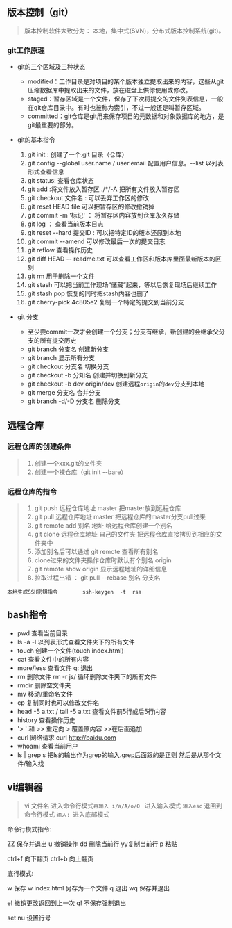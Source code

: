 ## 版本控制（git）

> 版本控制软件大致分为： 本地，集中式(SVN)，分布式版本控制系统(git)。

### git工作原理

- git的三个区域及三种状态

  - modified：工作目录是对项目的某个版本独立提取出来的内容，这些从git压缩数据库中提取出来的文件，放在磁盘上供你使用或修改。
  - staged：暂存区域是一个文件，保存了下次将提交的文件列表信息，一般在git仓库目录中。有时也被称为索引，不过一般还是叫暂存区域。
  - committed：git仓库是git用来保存项目的元数据和对象数据库的地方，是git最重要的部分。
- git的基本指令

  1. git init : 创建了一个.git 目录（仓库）
  2. git config --global user.name / user.email  配置用户信息。--list  以列表形式查看信息
  3. git status: 查看仓库状态
  4. git add :将文件放入暂存区       ./*/-A   把所有文件放入暂存区
  5. git checkout 文件名 :  可以丢弃工作区的修改 
  6.  git reset HEAD file  可以把暂存区的修改撤销掉 
  7. git commit -m '标记' ： 将暂存区内容放到仓库永久存储
  8. git log ： 查看当前版本日志
  9. git reset --hard 提交ID : 可以把特定ID的版本还原到本地
  10. git commit --amend   可以修改最后一次的提交日志
  11.  git reflow 查看操作历史
  12.   git diff HEAD -- readme.txt   可以查看工作区和版本库里面最新版本的区别 
  13.  git rm  用于删除一个文件 
  14.  git stash  可以把当前工作现场“储藏”起来，等以后恢复现场后继续工作 
  15.  git stash pop  恢复的同时把stash内容也删了 
  16.  git  cherry-pick 4c805e2  复制一个特定的提交到当前分支 
- git 分支
     * 至少要commit一次才会创建一个分支；分支有继承，新创建的会继承父分支的所有提交历史
     * git  branch  分支名  创建新分支
     * git  branch  显示所有分支
     * git  checkout  分支名    切换分支
     * git  checkout  -b  分知名   创建并切换到新分支
     * git checkout -b dev origin/dev  创建远程`origin`的`dev`分支到本地 
     * git  merge  分支名  合并分支
     * git  branch  -d/-D   分支名   删除分支

##  远程仓库

### 远程仓库的创建条件

> 1. 创建一个xxx.git的文件夹
> 2. 创建一个裸仓库（git   init --bare）

### 远程仓库的指令

> 1. git	push	远程仓库地址		master	    把master放到远程仓库
> 2. git    pull        远程仓库地址          master       把远程仓库的master分支pull过来
> 3. git    remote  add   别名   地址     给远程仓库创建一个别名
> 4. git    clone    远程仓库地址  自己的文件夹     把远程仓库直接拷贝到相应的文件夹中
> 5. 添加别名后可以通过 git  remote  查看所有别名
> 6. clone过来的文件夹操作仓库时默认有个别名  origin
> 7. git   remote show   origin  显示远程地址的详细信息
> 8. 拉取过程出错 ： git pull --rebase  别名   分支名



`本地生成SSH密钥指令		ssh-keygen  -t  rsa`

## bash指令

* pwd	查看当前目录
* ls   -a   -l   以列表形式查看文件夹下的所有文件
* touch    创建一个文件(touch   index.html)
* cat    查看文件中的所有内容
* more/less   查看文件       q:  退出
* rm   删除文件         rm  -r   js/   循环删除文件夹下的所有文件
* rmdir    删除空文件夹
* mv    移动/重命名文件
* cp     复制同时也可以修改文件名
* head  -5   a.txt /    tail   -5    a.txt   查看文件前5行或后5行内容
* history  查看操作历史
* '> '  和  >> 重定向    >  覆盖原内容   >>在后面追加
* curl   网络请求    curl   http://baidu.com
* whoami   查看当前用户
* ls   |   grep   s    把ls的输出作为grep的输入.grep后面跟的是正则  然后是从那个文件/输入找

##  vi编辑器

> vi  文件名  进入命令行模式` 再输入 i/a/A/o/O  `  进入输入模式  `输入esc`  退回到命令行模式 `输入: `进入底部模式

命令行模式指令: 	

ZZ 	保存并退出		u	撤销操作		dd	删除当前行	yy复制当前行			p 	粘贴

ctrl+f	向下翻页				ctrl+b	向上翻页

底行模式: 

w	保存 	w	index.html 另存为一个文件		q	退出	wq	保存并退出

e!	撤销更改返回到上一次		q!	不保存强制退出

set	nu	设置行号